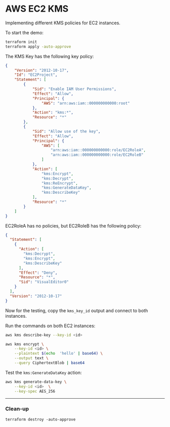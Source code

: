 # AWS EC2 KMS

Implementing different KMS policies for EC2 instances.

To start the demo:

```sh
terraform init
terraform apply -auto-approve
```

The KMS Key has the following key policy:

```json
{
    "Version": "2012-10-17",
    "Id": "EC2Project",
    "Statement": [
        {
            "Sid": "Enable IAM User Permissions",
            "Effect": "Allow",
            "Principal": {
                "AWS": "arn:aws:iam::000000000000:root"
            },
            "Action": "kms:*",
            "Resource": "*"
        },
        {
            "Sid": "Allow use of the key",
            "Effect": "Allow",
            "Principal": {
                "AWS": [
                    "arn:aws:iam::000000000000:role/EC2RoleA",
                    "arn:aws:iam::000000000000:role/EC2RoleB"
                ]
            },
            "Action": [
                "kms:Encrypt",
                "kms:Decrypt",
                "kms:ReEncrypt",
                "kms:GenerateDataKey",
                "kms:DescribeKey"
            ],
            "Resource": "*"
        }
    ]
}
```

EC2RoleA has no policies, but EC2RoleB has the following policy:

```json
{
  "Statement": [
    {
      "Action": [
        "kms:Decrypt",
        "kms:Encrypt",
        "kms:DescribeKey"
      ],
      "Effect": "Deny",
      "Resource": "*",
      "Sid": "VisualEditor0"
    }
  ],
  "Version": "2012-10-17"
}
```

Now for the testing, copy the `kms_key_id` output and connect to both instances.

Run the commands on both EC2 instances:

```sh
aws kms describe-key --key-id <id>

aws kms encrypt \
    --key-id <id> \
    --plaintext $(echo  'hello' | base64) \
    --output text \
    --query CiphertextBlob | base64
```

Test the `kms:GenerateDataKey` action:

```sh
aws kms generate-data-key \
    --key-id <id>  \
    --key-spec AES_256
```

---

### Clean-up

```
terraform destroy -auto-approve
```
